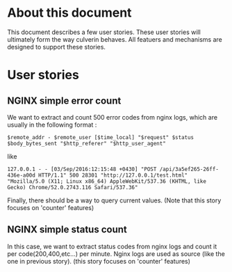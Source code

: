 # About this document

This document describes a few user stories. These user stories will ultimately form the way culverin behaves.
All featuers and mechanisms are designed to support these stories.

# User stories

## NGINX simple error count
We want to extract and count 500 error codes from nginx logs, which are usually in the following format :

```
$remote_addr - $remote_user [$time_local] "$request" $status $body_bytes_sent "$http_referer" "$http_user_agent"
```

like

```
127.0.0.1 - - [03/Sep/2016:12:15:48 +0430] "POST /api/3a5ef265-26ff-436e-a00d HTTP/1.1" 500 28301 "http://127.0.0.1/test.html" "Mozilla/5.0 (X11; Linux x86_64) AppleWebKit/537.36 (KHTML, like Gecko) Chrome/52.0.2743.116 Safari/537.36"
```

Finally, there should be a way to query current values.
(Note that this story focuses on 'counter' features)

## NGINX simple status count

In this case, we want to extract status codes from nginx logs and count it per code(200,400,etc...) per minute.
Nginx logs are used as source (like the one in previous story).
(this story focuses on 'counter' features)
